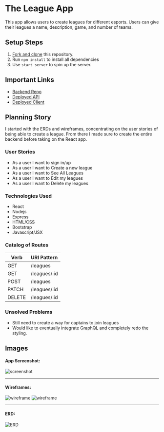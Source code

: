 # The League App

This app allows users to create leagues for different esports. Users can give their leagues a name, description, game, and number of teams.

## Setup Steps

1. [Fork and clone](https://git.generalassemb.ly/ga-wdi-boston/meta/wiki/ForkAndClone) this repository.
1. Run `npm install` to install all dependencies
1. Use `start server` to spin up the server.

## Important Links

- [Backend Repo](https://github.com/brettdoyle44/the-league-backend)
- [Deployed API](https://murmuring-stream-17692.herokuapp.com/)
- [Deployed Client](https://github.io/brettdoyle44/the-league-client)

## Planning Story

I started with the ERDs and wireframes, concentrating on the user stories of being able to create a league. From there I made sure to create the entire backend before taking on the React app.

### User Stories

- As a user I want to sign in/up
- As a user I want to Create a new league
- As a user I want to See All Leagues
- As a user I want to Edit my leagues
- As a user I want to Delete my leagues

### Technologies Used

- React
- Nodejs
- Express
- HTML/CSS
- Bootstrap
- Javascript/JSX

### Catalog of Routes

Verb         |	URI Pattern
------------ | -------------
GET | /leagues
GET | /leagues/:id
POST | /leagues
PATCH | /leagues/:id
DELETE | /leagues/:id

### Unsolved Problems

- Still need to create a way for captains to join leagues
- Would like to eventually integrate GraphQL and completely redo the styling.

## Images

#### App Screenshot:
![screenshot](https://i.imgur.com/rpvIIM6.jpg)

---

#### Wireframes:
![wireframe](https://imgur.com/Px8sUyK.jpg)
![wireframe](https://imgur.com/HUs6b2K.jpg)

---

#### ERD:
![ERD](https://imgur.com/MfkcmDu.jpg)
